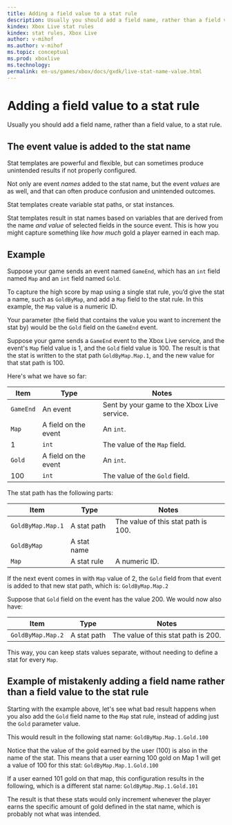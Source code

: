 ```yaml
---
title: Adding a field value to a stat rule
description: Usually you should add a field name, rather than a field value, to a stat rule.
kindex: Xbox Live stat rules
kindex: stat rules, Xbox Live
author: v-mihof
ms.author: v-mihof
ms.topic: conceptual
ms.prod: xboxlive
ms.technology: 
permalink: en-us/games/xbox/docs/gxdk/live-stat-name-value.html
---
```


# Adding a field value to a stat rule

<!-- this article is based on email 2019-07-19 -->
Usually you should add a field name, rather than a field value, to a stat rule.


## The event value is added to the stat name

Stat templates are powerful and flexible, but can sometimes produce unintended results if not properly configured.

Not only are event _names_ added to the stat name, but the event _values_ are as well, and that can often produce confusion and unintended outcomes.

Stat templates create variable stat paths, or stat instances.

Stat templates result in stat names based on variables that are derived from the name _and value_ of selected fields in the source event.
This is how you might capture something like _how much_ gold a player earned in each map.


## Example

Suppose your game sends an event named `GameEnd`, which has an `int` field named `Map` and an `int` field named `Gold`.

To capture the high score by map using a single stat rule, you’d give the stat a name, such as `GoldByMap`, and add a `Map` field to the stat rule. In this example, the `Map` value is a numeric ID.
<!-- Is Map a field on a stat rule, or is Map a stat rule? -->

Your parameter (the field that contains the value you want to increment the stat by) would be the `Gold` field on the `GameEnd` event.
<!-- 
How do you add or set or equate the Gold field, or field value, to the stat path? 
GoldByMap.Map.1 = ${GameEnd.Gold}  ?
-->

Suppose your game sends a `GameEnd` event to the Xbox Live service, and the event's `Map` field value is 1, and the `Gold` field value is 100.
The result is that the stat is written to the stat path `GoldByMap.Map.1`, and the new value for that stat path is 100.

Here's what we have so far:

| Item | Type | Notes |
| --- | --- | --- |
| `GameEnd` | An event | Sent by your game to the Xbox Live service. |
| `Map` | A field on the event | An `int`. |
| 1 | `int` | The value of the `Map` field. |
| `Gold` | A field on the event | An `int`. |
| 100 | `int` | The value of the `Gold` field. |

The stat path has the following parts:

| Item | Type | Notes |
| --- | --- | --- |
| `GoldByMap.Map.1` | A stat path | The value of this stat path is 100. |
| `GoldByMap` | A stat name |  |
| `Map` | A stat rule | A numeric ID. |

If the next event comes in with `Map` value of 2, the `Gold` field from that event is added to that new stat path, which is: `GoldByMap.Map.2`

Suppose that `Gold` field on the event has the value 200.
We would now also have:

| Item | Type | Notes |
| --- | --- | --- |
| `GoldByMap.Map.2` | A stat path | The value of this stat path is 200. |

This way, you can keep stats values separate, without needing to define a stat for every `Map`.


## Example of mistakenly adding a field name rather than a field value to the stat rule

Starting with the example above, let's see what bad result happens when you also add the `Gold` field name to the `Map` stat rule, instead of adding just the `Gold` parameter value.

This would result in the following stat name: `GoldByMap.Map.1.Gold.100`

Notice that the value of the gold earned by the user (100) is also in the name of the stat.
This means that a user earning 100 gold on Map 1 will get a value of 100 for this stat: `GoldByMap.Map.1.Gold.100`

If a user earned 101 gold on that map, this configuration results in the following, which is a different stat name: `GoldByMap.Map.1.Gold.101`

The result is that these stats would only increment whenever the player earns the specific amount of gold defined in the stat name, which is probably not what was intended.
